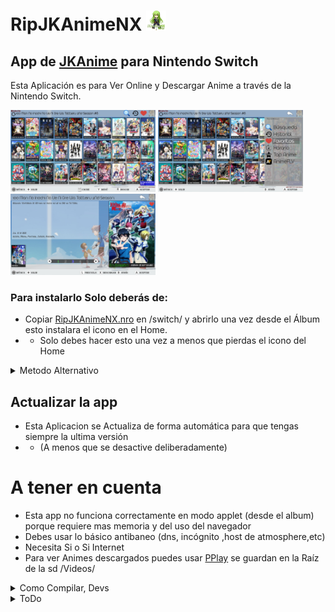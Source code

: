 # RipJKAnimeNX <img style="display:inline" src="Icon.jpg" width="32"/>
 App de [JKAnime](https://jkanime.net/) para Nintendo Switch
----------------------------------------
Esta Aplicación es para Ver Online y Descargar Anime a través de la Nintendo Switch.


<img style="display:inline" src="ScreenShots/ScreenShots_2.jpg" width="232"/> <img style="display:inline" src="ScreenShots/ScreenShots_3.jpg" width="232"/> <img style="display:inline" src="ScreenShots/ScreenShots_4.jpg" width="232"/>

### Para instalarlo Solo deberás de:
* Copiar [RipJKAnimeNX.nro](/out/RipJKAnimeNX.nro?raw=true)  en /switch/ y abrirlo una vez desde el Álbum esto instalara el icono en el Home.
* * Solo debes hacer esto una vez a menos que pierdas el icono del Home 
<details>
  <summary>Metodo Alternativo</summary>
 <li> Copiar el archivo <a href="/out/RipJKAnimeNX[05B9DB505ABBE000][v0].nsp?raw=true">RipJKAnimeNX[05B9DB505ABBE000][v0].nsp</a>  en la SD.</li>
 <li> Instalar el RipJKAnime NX[05B9DB505ABBE000][v0].nsp Con GoldLeaf o Awoo-installer</li>
</details>

## Actualizar la app
* Esta Aplicacion se Actualiza de forma automática para que tengas siempre la ultima versión
* * (A menos que se desactive deliberadamente)
# A tener en cuenta
* Esta app no funciona correctamente en modo applet (desde el album) porque requiere mas memoria y del uso del navegador 
* Debes usar lo básico antibaneo (dns, incógnito ,host de atmosphere,etc)
* Necesita Si o Si Internet 
* Para ver Animes descargados puedes usar [PPlay](https://github.com/Cpasjuste/pplay/) se guardan en la Raíz de la sd /Videos/


<details>
  <summary>Como Compilar, Devs</summary>

# Compilar 
esta app hace uso de [nspmini](https://github.com/StarDustCFW/nspmini) como librería
```sh
# Deberás usar los siguientes comandos para instalar nspmini en devkitpro
# ya q no viene de serie
git clone https://github.com/StarDustCFW/nspmini
make -C nspmini portlib

# Compilar NRO
make

# Compilar NRO y NSP
make NSP

``` 
</details>




<details>
  <summary>ToDo</summary>
 
## ToDo
- [ ] **Gestor de Pieles**
- [ ] **Gestionar la UI de forma mas simple**
- [ ] **Sección de ajustes**
- [ ] **Abrir PPLAY desde la app**
- [ ] **Integrar un reproductor interno**
- [ ] **Crear Salvas de Usuario si no existen**
- [ ] **Utilizar OpenGL**
### Done 
- [x] **Que la app no se congele al usar el navegador**
- [x] **Agregar slideshow**
- [x] **Agregar sección de recomendados**
- [x] **Gestionar la interfaz de decargas**
- [x] **Cargar luego del vector #30**
- [x] **Agregar Eliminar Cache**
- [x] **Añadir Sección de Programación semanal**
- [x] **Agregar un Historial**
- [x] **Crear un Auto Actualizador**
- [x] **Auto instalar el nsp cuando se actualizá**
- [x] **Hacer una lista de imágenes en lugar de plana**
</details>
